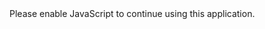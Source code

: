 <!DOCTYPE html><html lang="en"><head>
  <meta charset="utf-8">
  <title>Angularpwaapp</title>
  <base href="/">
  <meta name="viewport" content="width=device-width, initial-scale=1">
  <link rel="icon" type="image/x-icon" href="favicon.ico">
  <link rel="manifest" href="manifest.webmanifest">
  <meta name="theme-color" content="#1976d2">
<link rel="stylesheet" href="styles.31d6cfe0d16ae931b73c.css"></head>
<body>
  <app-root></app-root>
  <noscript>Please enable JavaScript to continue using this application.</noscript>
<script src="runtime.dd542dcef1e7eeb15871.js" defer></script><script src="polyfills.baf0e16dd4be0b027a4a.js" defer></script><script src="main.3518917ed6a67f7bd4f3.js" defer></script>

</body></html>